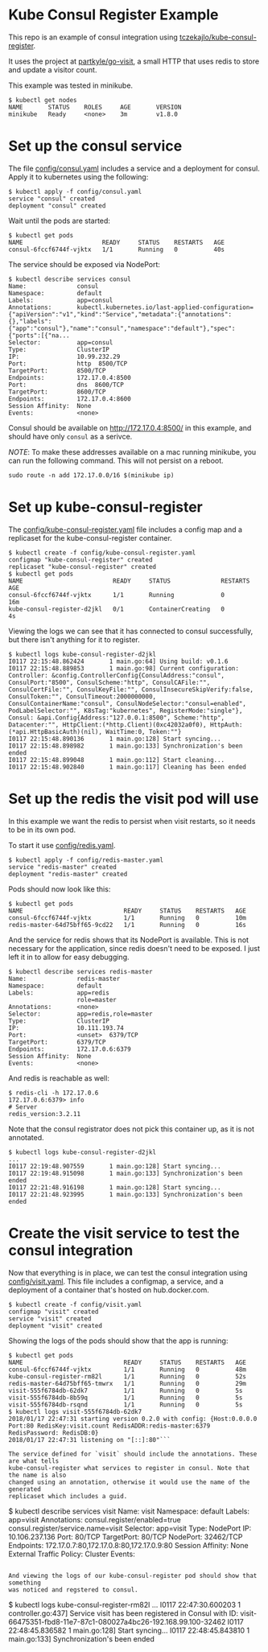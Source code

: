 Kube Consul Register Example
============================

This repo is an example of consul integration using [tczekajlo/kube-consul-register](https://github.com/tczekajlo/kube-consul-register).

It uses the project at [partkyle/go-visit](https://github.com/partkyle/go-visit), a small HTTP that uses redis to store and update a visitor count.

This example was tested in minikube.

```
$ kubectl get nodes
NAME       STATUS    ROLES     AGE       VERSION
minikube   Ready     <none>    3m        v1.8.0
```

# Set up the consul service

The file [config/consul.yaml](config/consul-yaml) includes a service
and a deployment for consul. Apply it to kubernetes using the following:

```
$ kubectl apply -f config/consul.yaml
service "consul" created
deployment "consul" created
```

Wait until the pods are started:

```
$ kubectl get pods
NAME                      READY     STATUS    RESTARTS   AGE
consul-6fccf6744f-vjktx   1/1       Running   0          40s
```

The service should be exposed via NodePort:

```
$ kubectl describe services consul
Name:              consul
Namespace:         default
Labels:            app=consul
Annotations:       kubectl.kubernetes.io/last-applied-configuration={"apiVersion":"v1","kind":"Service","metadata":{"annotations":{},"labels":{"app":"consul"},"name":"consul","namespace":"default"},"spec":{"ports":[{"na...
Selector:          app=consul
Type:              ClusterIP
IP:                10.99.232.29
Port:              http  8500/TCP
TargetPort:        8500/TCP
Endpoints:         172.17.0.4:8500
Port:              dns  8600/TCP
TargetPort:        8600/TCP
Endpoints:         172.17.0.4:8600
Session Affinity:  None
Events:            <none>
```

Consul should be available on http://172.17.0.4:8500/ in this example, and
should have only `consul` as a serivce.

*NOTE*: To make these addresses available on a mac running minikube, you can
run the following command. This will not persist on a reboot.

```
sudo route -n add 172.17.0.0/16 $(minikube ip)
```

# Set up kube-consul-register

The [config/kube-consul-register.yaml](config/kube-consul-register.yaml) file
includes a config map and a replicaset for the kube-consul-register container.

```
$ kubectl create -f config/kube-consul-register.yaml
configmap "kube-consul-register" created
replicaset "kube-consul-register" created
$ kubectl get pods
NAME                         READY     STATUS              RESTARTS   AGE
consul-6fccf6744f-vjktx      1/1       Running             0          16m
kube-consul-register-d2jkl   0/1       ContainerCreating   0          4s
```

Viewing the logs we can see that it has connected to consul successfully,
but there isn't anything for it to register.

```
$ kubectl logs kube-consul-register-d2jkl
I0117 22:15:48.862424       1 main.go:64] Using build: v0.1.6
I0117 22:15:48.889853       1 main.go:98] Current configuration: Controller: &config.ControllerConfig{ConsulAddress:"consul", ConsulPort:"8500", ConsulScheme:"http", ConsulCAFile:"", ConsulCertFile:"", ConsulKeyFile:"", ConsulInsecureSkipVerify:false, ConsulToken:"", ConsulTimeout:2000000000, ConsulContainerName:"consul", ConsulNodeSelector:"consul=enabled", PodLabelSelector:"", K8sTag:"kubernetes", RegisterMode:"single"}, Consul: &api.Config{Address:"127.0.0.1:8500", Scheme:"http", Datacenter:"", HttpClient:(*http.Client)(0xc42032a0f0), HttpAuth:(*api.HttpBasicAuth)(nil), WaitTime:0, Token:""}
I0117 22:15:48.890136       1 main.go:128] Start syncing...
I0117 22:15:48.898982       1 main.go:133] Synchronization's been ended
I0117 22:15:48.899048       1 main.go:112] Start cleaning...
I0117 22:15:48.902840       1 main.go:117] Cleaning has been ended
```

# Set up the redis the visit pod will use

In this example we want the redis to persist when visit restarts,
so it needs to be in its own pod.

To start it use [config/redis.yaml](config/redis.yaml).

```
$ kubectl apply -f config/redis-master.yaml
service "redis-master" created
deployment "redis-master" created
```

Pods should now look like this:

```
$ kubectl get pods
NAME                            READY     STATUS    RESTARTS   AGE
consul-6fccf6744f-vjktx         1/1       Running   0          10m
redis-master-64d75bff65-9cd22   1/1       Running   0          16s
```

And the service for redis shows that its NodePort is available. This is not
necessary for the application, since redis doesn't need to be exposed. I just
left it in to allow for easy debugging.

```
$ kubectl describe services redis-master
Name:              redis-master
Namespace:         default
Labels:            app=redis
                   role=master
Annotations:       <none>
Selector:          app=redis,role=master
Type:              ClusterIP
IP:                10.111.193.74
Port:              <unset>  6379/TCP
TargetPort:        6379/TCP
Endpoints:         172.17.0.6:6379
Session Affinity:  None
Events:            <none>
```

And redis is reachable as well:

```
$ redis-cli -h 172.17.0.6
172.17.0.6:6379> info
# Server
redis_version:3.2.11
```

Note that the consul registrator does not pick this container up, as it
is not annotated.

```
$ kubectl logs kube-consul-register-d2jkl
...
I0117 22:19:48.907559       1 main.go:128] Start syncing...
I0117 22:19:48.915098       1 main.go:133] Synchronization's been ended
I0117 22:21:48.916198       1 main.go:128] Start syncing...
I0117 22:21:48.923995       1 main.go:133] Synchronization's been ended
```

# Create the visit service to test the consul integration

Now that everything is in place, we can test the consul integration using
[config/visit.yaml](config/visit.yaml). This file includes a configmap, a service,
and a deployment of a container that's hosted on hub.docker.com.

```
$ kubectl create -f config/visit.yaml
configmap "visit" created
service "visit" created
deployment "visit" created
```

Showing the logs of the pods should show that the app is running:

```
$ kubectl get pods
NAME                            READY     STATUS    RESTARTS   AGE
consul-6fccf6744f-vjktx         1/1       Running   0          48m
kube-consul-register-rm82l      1/1       Running   0          52s
redis-master-64d75bff65-tmwrx   1/1       Running   0          29m
visit-555f6784db-62dk7          1/1       Running   0          5s
visit-555f6784db-8b59q          1/1       Running   0          5s
visit-555f6784db-rsqnd          1/1       Running   0          5s
$ kubectl logs visit-555f6784db-62dk7
2018/01/17 22:47:31 starting version 0.2.0 with config: {Host:0.0.0.0 Port:80 RedisKey:visit.count RedisADDR:redis-master:6379 RedisPassword: RedisDB:0}
2018/01/17 22:47:31 listening on "[::]:80"```

The service defined for `visit` should include the annotations. These are what tells
kube-consul-register what services to register in consul. Note that the name is also
changed using an annotation, otherwise it would use the name of the generated
replicaset which includes a guid.

```
$ kubectl describe services visit
Name:                     visit
Namespace:                default
Labels:                   app=visit
Annotations:              consul.register/enabled=true
                          consul.register/service.name=visit
Selector:                 app=visit
Type:                     NodePort
IP:                       10.106.237.136
Port:                     <unset>  80/TCP
TargetPort:               80/TCP
NodePort:                 <unset>  32462/TCP
Endpoints:                172.17.0.7:80,172.17.0.8:80,172.17.0.9:80
Session Affinity:         None
External Traffic Policy:  Cluster
Events:                   <none>
```

And viewing the logs of our kube-consul-register pod should show that something
was noticed and regstered to consul.

```
$ kubectl logs kube-consul-register-rm82l
...
I0117 22:47:30.600203       1 controller.go:437] Service visit has been registered in Consul with ID: visit-66475351-fbd8-11e7-87c1-080027a4bc26-192.168.99.100-32462
I0117 22:48:45.836582       1 main.go:128] Start syncing...
I0117 22:48:45.843810       1 main.go:133] Synchronization's been ended
```
